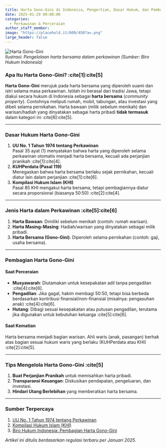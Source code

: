 ```yaml
---
title: Harta Gono-Gini di Indonesia, Pengertian, Dasar Hukum, dan Pembagian
date: 2025-01-29 00:00:00
categories:
  - Perkawinan & Perceraian
author_staff_member:
image: "https://placehold.it/600/450?a=.png"
large_header: false
---
```


![Harta Gono-Gini](https://via.placeholder.com/800x400)  
*Ilustrasi: Pengelolaan harta bersama dalam perkawinan (Sumber: Biro Hukum Indonesia)*

### Apa Itu Harta Gono-Gini? :cite[1]:cite[5]
**Harta Gono-Gini** merujuk pada harta bersama yang diperoleh suami dan istri selama masa perkawinan. Istilah ini berasal dari tradisi Jawa, tetapi diakui secara hukum di Indonesia sebagai **harta bersama** (_community property_). Contohnya meliputi rumah, mobil, tabungan, atau investasi yang dibeli selama pernikahan. Harta bawaan (milik sebelum menikah) dan warisan/hadiah yang dinyatakan sebagai harta pribadi **tidak termasuk** dalam kategori ini :cite[6]:cite[5].

---

### Dasar Hukum Harta Gono-Gini
1. **UU No. 1 Tahun 1974 tentang Perkawinan**  
   Pasal 35 ayat (1) menyatakan bahwa harta yang diperoleh selama perkawinan otomatis menjadi harta bersama, kecuali ada perjanjian pranikah :cite[1]:cite[4].  
2. **KUHPerdata (Pasal 119)**  
   Menegaskan bahwa harta bersama berlaku sejak pernikahan, kecuali diatur lain dalam perjanjian :cite[1]:cite[6].  
3. **Kompilasi Hukum Islam (KHI)**  
   Pasal 85 KHI mengakui harta bersama, tetapi pembagiannya diatur secara proporsional (biasanya 50:50) :cite[2]:cite[4].  

---

### Jenis Harta dalam Perkawinan :cite[5]:cite[6]
1. **Harta Bawaan**: Dimiliki sebelum menikah (contoh: rumah warisan).  
2. **Harta Masing-Masing**: Hadiah/warisan yang dinyatakan sebagai milik pribadi.  
3. **Harta Bersama (Gono-Gini)**: Diperoleh selama pernikahan (contoh: gaji, usaha bersama).  

---

### Pembagian Harta Gono-Gini
#### Saat Perceraian
- **Musyawarah**: Diutamakan untuk kesepakatan adil tanpa pengadilan :cite[4]:cite[6].  
- **Pengadilan**: Jika gagal, hakim membagi 50:50, tetapi bisa berbeda berdasarkan kontribusi finansial/non-finansial (misalnya: pengasuhan anak) :cite[4]:cite[6].  
- **Hutang**: Dibagi sesuai kesepakatan atau putusan pengadilan, terutama jika digunakan untuk kebutuhan keluarga :cite[5]:cite[6].  

#### Saat Kematian
Harta bersama menjadi bagian warisan. Ahli waris (anak, pasangan) berhak atas bagian sesuai hukum waris yang berlaku (KUHPerdata atau KHI) :cite[2]:cite[5].  

---

### Tips Mengelola Harta Gono-Gini :cite[5]
1. **Buat Perjanjian Pranikah** untuk memisahkan harta pribadi.  
2. **Transparansi Keuangan**: Diskusikan pendapatan, pengeluaran, dan investasi.  
3. **Hindari Utang Berlebihan** yang memberatkan harta bersama.  

---

### Sumber Terpercaya
1. [UU No. 1 Tahun 1974 tentang Perkawinan](https://equal.co.id/harta-gono-gini-ketahuilah-dasar-hukum-dan-pemahamanya-bag-1/)  
2. [Kompilasi Hukum Islam (KHI)](https://www.hukumonline.com/klinik/a/warisan-dan-harta-gonogini-cl6967/)  
3. [Biro Hukum Indonesia: Pembagian Harta Gono-Gini](https://birohukumindonesia.com/pembagian-harta-gono-gini/)  

*Artikel ini ditulis berdasarkan regulasi terbaru per Januari 2025.*